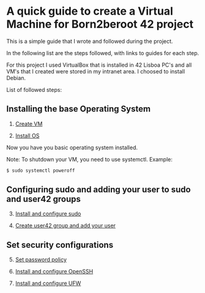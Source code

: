 # A quick guide to create  a Virtual Machine for Born2beroot 42 project

This is a simple guide that I wrote and followed during the project.

In the following list are the steps followed, with links to guides for each step.

For this project I used VirtualBox that is installed in 42 Lisboa PC's and all VM's that I created were stored in my intranet area.
I choosed to install Debian.

List of followed steps:

## Installing the base Operating System

1. [Create VM](Create_Born2beroot_VM.md)

2. [Install OS](Install_OS.md)

Now you have you basic operating system installed.

Note: To shutdown your VM, you need to use systemctl.
Example:
```bash
$ sudo systemctl poweroff
```

## Configuring sudo and adding your user to sudo and user42 groups

3. [Install and configure sudo](Configure_sudo.md)

4. [Create user42 group and add your user](Create_user42_group.md)

## Set security configurations

5. [Set password policy](Password_policy_setup.md)

6. [Install and configure OpenSSH](Install_and_configure_ssh.md)

7. [Install and configure UFW](Install_and_configure_UFW.md)